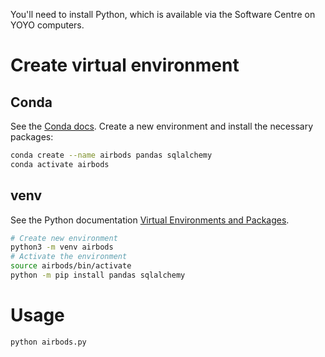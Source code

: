 You'll need to install Python, which is available via the Software Centre on YOYO computers.

# Create virtual environment

## Conda

See the [Conda docs](https://docs.conda.io/en/latest/). Create a new environment and install the necessary packages:

```bash
conda create --name airbods pandas sqlalchemy
conda activate airbods
```

## venv

See the Python documentation [Virtual Environments and Packages](https://docs.python.org/3/tutorial/venv.html).

```bash
# Create new environment
python3 -m venv airbods
# Activate the environment
source airbods/bin/activate
python -m pip install pandas sqlalchemy
```

# Usage

```bash
python airbods.py
```

